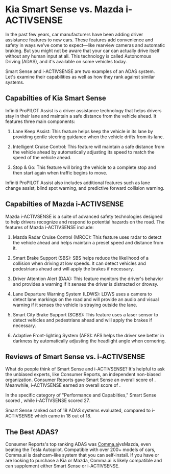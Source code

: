 # Kia Smart Sense vs. Mazda i-ACTIVSENSE

In the past few years, car manufacturers have been adding driver assistance features to new cars. These features add convenience and safety in ways we've come to expect—like rearview cameras and automatic braking. But you might not be aware that your car can actually drive itself without any human input at all. This technology is called Autonomous Driving (ADAS), and it's available on some vehicles today.

Smart Sense and i-ACTIVSENSE are two examples of an ADAS system. Let's examine their capabilities as well as how they rank against similar systems.

## Capabilties of Kia Smart Sense

Infiniti ProPILOT Assist is a driver assistance technology that helps drivers stay in their lane and maintain a safe distance from the vehicle ahead. It features three main components:

1. Lane Keep Assist: This feature helps keep the vehicle in its lane by providing gentle steering guidance when the vehicle drifts from its lane.

2. Intelligent Cruise Control: This feature will maintain a safe distance from the vehicle ahead by automatically adjusting its speed to match the speed of the vehicle ahead.

3. Stop &amp; Go: This feature will bring the vehicle to a complete stop and then start again when traffic begins to move.

Infiniti ProPILOT Assist also includes additional features such as lane change assist, blind spot warning, and predictive forward collision warning.

## Capabilties of Mazda i-ACTIVSENSE

Mazda i-ACTIVSENSE is a suite of advanced safety technologies designed to help drivers recognize and respond to potential hazards on the road. The features of Mazda i-ACTIVSENSE include: 

1. Mazda Radar Cruise Control (MRCC): This feature uses radar to detect the vehicle ahead and helps maintain a preset speed and distance from it. 

2. Smart Brake Support (SBS): SBS helps reduce the likelihood of a collision when driving at low speeds. It can detect vehicles and pedestrians ahead and will apply the brakes if necessary. 

3. Driver Attention Alert (DAA): This feature monitors the driver&#39;s behavior and provides a warning if it senses the driver is distracted or drowsy. 

4. Lane Departure Warning System (LDWS): LDWS uses a camera to detect lane markings on the road and will provide an audio and visual warning if it senses the vehicle is straying outside the lane. 

5. Smart City Brake Support (SCBS): This feature uses a laser sensor to detect vehicles and pedestrians ahead and will apply the brakes if necessary. 

6. Adaptive Front-lighting System (AFS): AFS helps the driver see better in darkness by automatically adjusting the headlight angle when cornering.

## Reviews of Smart Sense vs. i-ACTIVSENSE
What do people think of Smart Sense and i-ACTIVSENSE? It's helpful to ask the unbiased experts, like Consumer Reports, an independent non-biased organization. Consumer Reports gave Smart Sense an overall score of . Meanwhile, i-ACTIVSENSE earned an overall score of .

In the specific category of "Performance and Capabilties," Smart Sense scored , while i-ACTIVSENSE scored 27.

Smart Sense ranked  out of 18 ADAS systems evaluated, compared to i-ACTIVSENSE which came in 18 out of 18.

## The Best ADAS?
Consumer Reports's top ranking ADAS was [Comma.ai](https://comma.ai?utm_medium=ref&utm_source=jwith&utm_campaign=Kia)vsMazda, even beating the Tesla Autopilot. Compatible with over 200+ models of cars, Comma.ai is dashcam-like system that you can self-install. If you have or are looking to purchase a Kia or Mazda, Comma.ai is likely compatible and can supplement either Smart Sense or i-ACTIVSENSE. 


